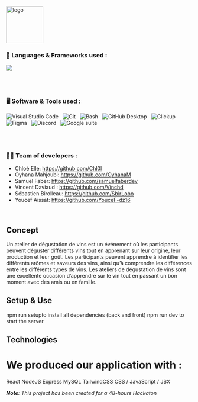 <!-- Header section -->

   <img src="https://github.com/WildCodeSchool/2023-02-JS-RemoteFR-JSWizards-P3-Team-Slytherin/assets/108263661/9133c6f8-47bf-4d4d-abf9-b4becba2c0b0" width="100px" height="100px" alt="logo">
   

### 🧰 Languages & Frameworks used :

<p>
  <a href="https://skillicons.dev">
    <img src="https://skillicons.dev/icons?i=html,css,js,nodejs,react,tailwind,mysql,express&theme=dark" />
  </a>
</p>
</br>
</br>

### 🖥️ Software & Tools used :

<p>
<img alt="Visual Studio Code" style="padding-right:0.5rem;" src="https://img.shields.io/badge/Visual%20Studio%20Code-0078d7.svg?logo=visual-studio-code&logoColor=white"/>
<img alt="Git" style="padding-right:0.5rem;" src="https://img.shields.io/badge/Git-F05033.svg?logo=git&logoColor=white"/>
<img alt="Bash" style="padding-right:0.5rem;" src="https://img.shields.io/badge/Bash-4EAA25.svg?logo=gnu-bash&logoColor=white"/>
<img alt="GitHub Desktop" style="padding-right:0.5rem;" src="https://img.shields.io/badge/GitHub%20Desktop-8034A9.svg?logo=github&logoColor=white"/>
<img alt="Clickup" src="https://img.shields.io/badge/Clickup-7B68EE.svg?logo=clickup&logoColor=white"/>
<img alt="Figma" style="padding-right:0.5rem;" src="https://img.shields.io/badge/-Figma-F24E1E.svg?logo=figma&logoColor=white"/>
<img alt="Discord" style="padding-right:0.5rem;" src="https://img.shields.io/badge/-Discord-5865F2.svg?logo=discord&logoColor=white"/>
<img alt="Google suite" style="padding-right:0.5rem;" src="https://img.shields.io/badge/-Google Suite-yellow.svg?logo=meistertask&logoColor=white"/>
</p>
</br>

#

### 👨‍💻 Team of developers :

- Chloé Elle: https://github.com/Chl0l
- Oyhana Mahjoubi: https://github.com/OyhanaM
- Samuel Faber: https://github.com/samuelfaberdev
- Vincent Daviaud : https://github.com/Vinchd
- Sébastien Birolleau: https://github.com/SbirLobo
- Youcef Aissat: https://github.com/YouceF-dz16

</br>

## Concept

Un atelier de dégustation de vins est un événement où les participants peuvent déguster différents vins tout en apprenant sur leur origine, leur production et leur goût. Les participants peuvent apprendre à identifier les différents arômes et saveurs des vins, ainsi qu’à comprendre les différences entre les différents types de vins. Les ateliers de dégustation de vins sont une excellente occasion d’apprendre sur le vin tout en passant un bon moment avec des amis ou en famille.

## Setup & Use

npm run setupto install all dependencies (back and front)
npm run dev to start the server

## Technologies

# We produced our application with :

React
NodeJS
Express
MySQL
TailwindCSS
CSS / JavaScript / JSX

<em><strong>Note</strong>: This project has been created for a 48-hours Hackaton</em>
